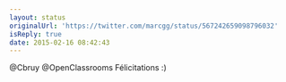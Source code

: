 ```yaml
---
layout: status
originalUrl: 'https://twitter.com/marcgg/status/567242659098796032'
isReply: true
date: 2015-02-16 08:42:43
---
```


@Cbruy @OpenClassrooms Félicitations :)
